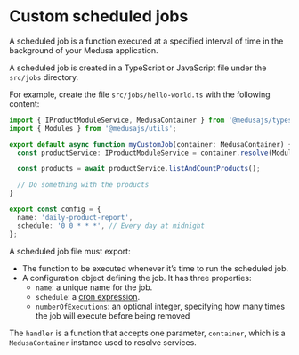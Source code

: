 # Custom scheduled jobs

A scheduled job is a function executed at a specified interval of time in the background of your Medusa application.

A scheduled job is created in a TypeScript or JavaScript file under the `src/jobs` directory.

For example, create the file `src/jobs/hello-world.ts` with the following content:

```ts
import { IProductModuleService, MedusaContainer } from '@medusajs/types';
import { Modules } from '@medusajs/utils';

export default async function myCustomJob(container: MedusaContainer) {
  const productService: IProductModuleService = container.resolve(Modules.PRODUCT);

  const products = await productService.listAndCountProducts();

  // Do something with the products
}

export const config = {
  name: 'daily-product-report',
  schedule: '0 0 * * *', // Every day at midnight
};
```

A scheduled job file must export:

- The function to be executed whenever it’s time to run the scheduled job.
- A configuration object defining the job. It has three properties:
  - `name`: a unique name for the job.
  - `schedule`: a [cron expression](https://crontab.guru/).
  - `numberOfExecutions`: an optional integer, specifying how many times the job will execute before being removed

The `handler` is a function that accepts one parameter, `container`, which is a `MedusaContainer` instance used to resolve services.
